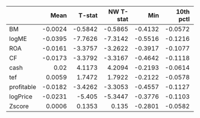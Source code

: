 |            |    Mean |   T-stat |   NW T-stat |     Min |   10th pctl |      Q1 |     Med |     Q3 |   90th pctl |    Max |     SD |   Skewness |   Excess Kurtosis |
|:-----------|--------:|---------:|------------:|--------:|------------:|--------:|--------:|-------:|------------:|-------:|-------:|-----------:|------------------:|
| BM         | -0.0024 |  -0.5842 |     -0.5865 | -0.4132 |     -0.0572 | -0.0327 | -0.0037 | 0.0261 |      0.0565 | 0.2887 | 0.0696 |    -1.1502 |           10.3988 |
| logME      | -0.0395 |  -7.7626 |     -7.3142 | -0.5516 |     -0.1216 | -0.0788 | -0.0334 | 0.0149 |      0.0512 | 0.1753 | 0.0854 |    -1.7153 |            7.8332 |
| ROA        | -0.0161 |  -3.3757 |     -3.2622 | -0.3917 |     -0.1077 | -0.0587 | -0.0154 | 0.0239 |      0.0705 | 0.2676 | 0.08   |    -0.1348 |            2.6415 |
| CF         | -0.0173 |  -3.3792 |     -3.3167 | -0.4642 |     -0.1118 | -0.0638 | -0.014  | 0.0247 |      0.081  | 0.2669 | 0.0861 |    -0.2727 |            3.2149 |
| cash       |  0.02   |   4.1173 |      4.2094 | -0.2193 |     -0.0614 | -0.0224 |  0.0118 | 0.0566 |      0.1023 | 0.4896 | 0.0813 |     1.3478 |            7.0269 |
| tef        |  0.0059 |   1.7472 |      1.7922 | -0.2122 |     -0.0578 | -0.0248 |  0.0022 | 0.0398 |      0.0682 | 0.2406 | 0.0566 |     0.4372 |            2.7354 |
| profitable | -0.0182 |  -3.4262 |     -3.3053 | -0.4557 |     -0.1127 | -0.0681 | -0.0184 | 0.0312 |      0.0942 | 0.2912 | 0.089  |    -0.1368 |            2.6401 |
| logPrice   | -0.0231 |  -5.405  |     -5.3447 | -0.3776 |     -0.1103 | -0.0607 | -0.0165 | 0.0235 |      0.0601 | 0.1282 | 0.0718 |    -0.8535 |            2.0315 |
| Zscore     |  0.0006 |   0.1353 |      0.135  | -0.2801 |     -0.0582 | -0.0352 | -0.0034 | 0.0326 |      0.0701 | 0.3775 | 0.0688 |     0.8519 |            6.4719 |